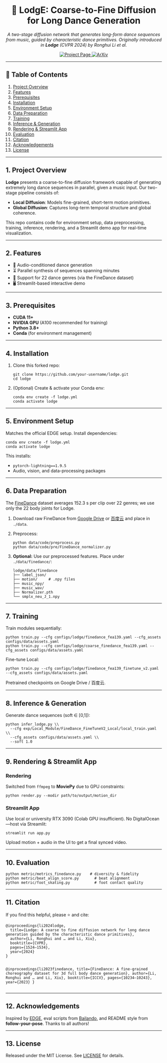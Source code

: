 <!DOCTYPE html>
<html lang="en">
<head>
  <meta charset="UTF-8" />
  <meta name="viewport" content="width=device-width, initial-scale=1.0"/>
  <title>🕺 LodgE README</title>
</head>
<body>
  <div align="center">
    <h1>🕺 LodgE: Coarse-to-Fine Diffusion for Long Dance Generation</h1>
    <p><em>A two-stage diffusion network that generates long-form dance sequences from music, guided by characteristic dance primitives. Originally introduced in <strong>Lodge</strong> (CVPR 2024) by Ronghui Li <em>et al.</em></em></p>
    <p>
      <a href="https://li-ronghui.github.io/lodge">
        <img src="https://img.shields.io/badge/Project-Page-Green" alt="Project Page"/>
      </a>
      <a href="https://arxiv.org/abs/2403.10518">
        <img src="https://img.shields.io/badge/ArXiv-2304.01186-red" alt="ArXiv"/>
      </a>
    </p>
  </div>
  <hr/>

  <h2>📖 Table of Contents</h2>
  <ol>
    <li><a href="#project-overview">Project Overview</a></li>
    <li><a href="#features">Features</a></li>
    <li><a href="#prerequisites">Prerequisites</a></li>
    <li><a href="#installation">Installation</a></li>
    <li><a href="#environment-setup">Environment Setup</a></li>
    <li><a href="#data-preparation">Data Preparation</a></li>
    <li><a href="#training">Training</a></li>
    <li><a href="#inference-generation">Inference &amp; Generation</a></li>
    <li><a href="#rendering-streamlit-app">Rendering &amp; Streamlit App</a></li>
    <li><a href="#evaluation">Evaluation</a></li>
    <li><a href="#citation">Citation</a></li>
    <li><a href="#acknowledgements">Acknowledgements</a></li>
    <li><a href="#license">License</a></li>
  </ol>
  <hr/>

  <h2 id="project-overview">1. Project Overview</h2>
  <p><strong>Lodge</strong> presents a coarse-to-fine diffusion framework capable of generating extremely long dance sequences in parallel, given a music input. Our two-stage pipeline consists of:</p>
  <ul>
    <li><strong>Local Diffusion</strong>: Models fine-grained, short-term motion primitives.</li>
    <li><strong>Global Diffusion</strong>: Captures long-term temporal structure and global coherence.</li>
  </ul>
  <p>This repo contains code for environment setup, data preprocessing, training, inference, rendering, and a Streamlit demo app for real-time visualization.</p>
  <hr/>

  <h2 id="features">2. Features</h2>
  <ul>
    <li>🎵 Audio-conditioned dance generation</li>
    <li>⏳ Parallel synthesis of sequences spanning minutes</li>
    <li>💃 Support for 22 dance genres (via the FineDance dataset)</li>
    <li>🖥️ Streamlit-based interactive demo</li>
  </ul>
  <hr/>

  <h2 id="prerequisites">3. Prerequisites</h2>
  <ul>
    <li><strong>CUDA 11+</strong></li>
    <li><strong>NVIDIA GPU</strong> (A100 recommended for training)</li>
    <li><strong>Python 3.8+</strong></li>
    <li><strong>Conda</strong> (for environment management)</li>
  </ul>
  <hr/>

  <h2 id="installation">4. Installation</h2>
  <ol>
    <li>
      <p>Clone this forked repo:</p>
      <pre><code>git clone https://github.com/your-username/lodge.git
cd lodge</code></pre>
    </li>
    <li>
      <p>(Optional) Create &amp; activate your Conda env:</p>
      <pre><code>conda env create -f lodge.yml
conda activate lodge</code></pre>
    </li>
  </ol>
  <hr/>

  <h2 id="environment-setup">5. Environment Setup</h2>
  <p>Matches the official EDGE setup. Install dependencies:</p>
  <pre><code>conda env create -f lodge.yml
conda activate lodge</code></pre>
  <p>This installs:</p>
  <ul>
    <li><code>pytorch-lightning==1.9.5</code></li>
    <li>Audio, vision, and data-processing packages</li>
  </ul>
  <hr/>

  <h2 id="data-preparation">6. Data Preparation</h2>
  <p>The <a href="https://github.com/li-ronghui/FineDance">FineDance</a> dataset averages 152.3 s per clip over 22 genres; we use only the 22 body joints for Lodge.</p>
  <ol>
    <li>
      <p>Download raw FineDance from <a href="https://drive.google.com/file/d/1zQvWG9I0H4U3Zrm8d_QD_ehenZvqfQfS/view">Google Drive</a> or <a href="https://pan.baidu.com/s/1gynUC7pMdpsE31wAwq177w?pwd=o9pw">百度云</a> and place in <code>./data</code>.</p>
    </li>
    <li>
      <p>Preprocess:</p>
      <pre><code>python data/code/preprocess.py
python data/code/pre/FineDance_normalizer.py</code></pre>
    </li>
    <li>
      <p><strong>Optional:</strong> Use our preprocessed features. Place under <code>./data/finedance/</code>:</p>
      <pre><code>lodge/data/finedance
├── label_json/
├── motion/     # .npy files
├── music_npy/
├── music_wav/
├── Normalizer.pth
└── smplx_neu_J_1.npy</code></pre>
    </li>
  </ol>
  <hr/>

  <h2 id="training">7. Training</h2>
  <p>Train modules sequentially:</p>
  <pre><code>python train.py --cfg configs/lodge/finedance_fea139.yaml --cfg_assets configs/data/assets.yaml
python train.py --cfg configs/lodge/coarse_finedance_fea139.yaml --cfg_assets configs/data/assets.yaml</code></pre>
  <p>Fine-tune Local:</p>
  <pre><code>python train.py --cfg configs/lodge/finedance_fea139_finetune_v2.yaml --cfg_assets configs/data/assets.yaml</code></pre>
  <p>Pretrained checkpoints on Google Drive / 百度云.</p>
  <hr/>

  <h2 id="inference-generation">8. Inference &amp; Generation</h2>
  <p>Generate dance sequences (soft ∈ [0,1]):</p>
  <pre><code>python infer_lodge.py \\
  --cfg exp/Local_Module/FineDance_FineTuneV2_Local/local_train.yaml \\
  --cfg_assets configs/data/assets.yaml \\
  --soft 1.0</code></pre>
  <hr/>

  <h2 id="rendering-streamlit-app">9. Rendering &amp; Streamlit App</h2>
  <h3>Rendering</h3>
  <p>Switched from <code>ffmpeg</code> to <strong>MoviePy</strong> due to GPU constraints:</p>
  <pre><code>python render.py --modir path/to/output/motion_dir</code></pre>

  <h3>Streamlit App</h3>
  <p>Use local or university RTX 3090 (Colab GPU insufficient). No DigitalOcean—host via Streamlit:</p>
  <pre><code>streamlit run app.py</code></pre>
  <p>Upload motion + audio in the UI to get a final synced video.</p>
  <hr/>

  <h2 id="evaluation">10. Evaluation</h2>
  <pre><code>python metric/metrics_finedance.py    # diversity &amp; fidelity
python metric/beat_align_score.py       # beat alignment
python metric/foot_skating.py           # foot contact quality</code></pre>
  <hr/>

  <h2 id="citation">11. Citation</h2>
  <p>If you find this helpful, please ⭐️ and cite:</p>
  <pre><code>@inproceedings{li2024lodge,
  title={Lodge: A coarse to fine diffusion network for long dance generation guided by the characteristic dance primitives},
  author={Li, Ronghui and … and Li, Xiu},
  booktitle={CVPR},
  pages={1524–1534},
  year={2024}
}

@inproceedings{li2023finedance,
  title={FineDance: A fine-grained choreography dataset for 3d full body dance generation},
  author={Li, Ronghui and … and Li, Xiu},
  booktitle={ICCV},
  pages={10234–10243},
  year={2023}
}
</code></pre>
  <hr/>

  <h2 id="acknowledgements">12. Acknowledgements</h2>
  <p>Inspired by <a href="https://github.com/Stanford-TML/EDGE">EDGE</a>, eval scripts from <a href="https://github.com/lisiyao21/Bailando">Bailando</a>, and README style from <strong>follow-your-pose</strong>. Thanks to all authors!</p>
  <hr/>

  <h2 id="license">13. License</h2>
  <p>Released under the MIT License. See <a href="LICENSE">LICENSE</a> for details.</p>
</body>
</html>

